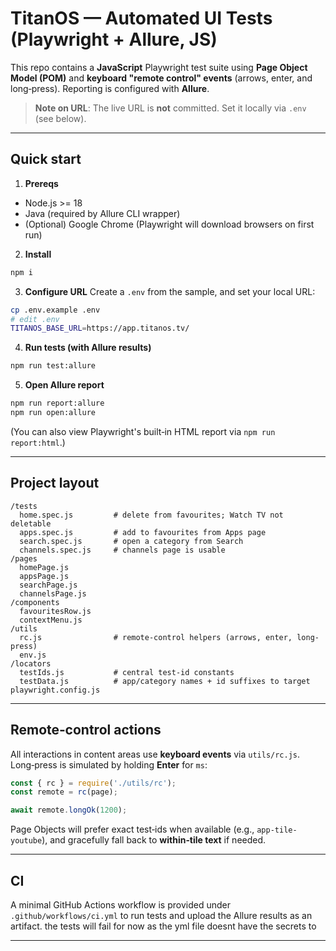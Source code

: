 # TitanOS — Automated UI Tests (Playwright + Allure, JS)

This repo contains a **JavaScript** Playwright test suite using **Page Object Model (POM)** and **keyboard "remote control" events** (arrows, enter, and long‑press). Reporting is configured with **Allure**.

> **Note on URL**: The live URL is **not** committed. Set it locally via `.env` (see below).

---

## Quick start

1) **Prereqs**
- Node.js >= 18
- Java (required by Allure CLI wrapper)
- (Optional) Google Chrome (Playwright will download browsers on first run)

2) **Install**
```bash
npm i
```

3) **Configure URL**
Create a `.env` from the sample, and set your local URL:
```bash
cp .env.example .env
# edit .env
TITANOS_BASE_URL=https://app.titanos.tv/
```

4) **Run tests (with Allure results)**
```bash
npm run test:allure
```

5) **Open Allure report**
```bash
npm run report:allure
npm run open:allure
```

(You can also view Playwright's built‑in HTML report via `npm run report:html`.)

---

## Project layout

```
/tests
  home.spec.js         # delete from favourites; Watch TV not deletable
  apps.spec.js         # add to favourites from Apps page
  search.spec.js       # open a category from Search
  channels.spec.js     # channels page is usable
/pages
  homePage.js
  appsPage.js
  searchPage.js
  channelsPage.js
/components
  favouritesRow.js
  contextMenu.js
/utils
  rc.js                # remote-control helpers (arrows, enter, long-press)
  env.js
/locators
  testIds.js           # central test-id constants
  testData.js          # app/category names + id suffixes to target
playwright.config.js
```

---

## Remote‑control actions

All interactions in content areas use **keyboard events** via `utils/rc.js`.  
Long‑press is simulated by holding **Enter** for `ms`:

```js
const { rc } = require('./utils/rc');
const remote = rc(page);

await remote.longOk(1200);
```


Page Objects will prefer exact test‑ids when available (e.g., `app-tile-youtube`), and gracefully fall back to **within‑tile text** if needed.

---

## CI

A minimal GitHub Actions workflow is provided under `.github/workflows/ci.yml` to run tests and upload the Allure results as an artifact.
the tests will fail for now as the yml file doesnt have the secrets to 

---
